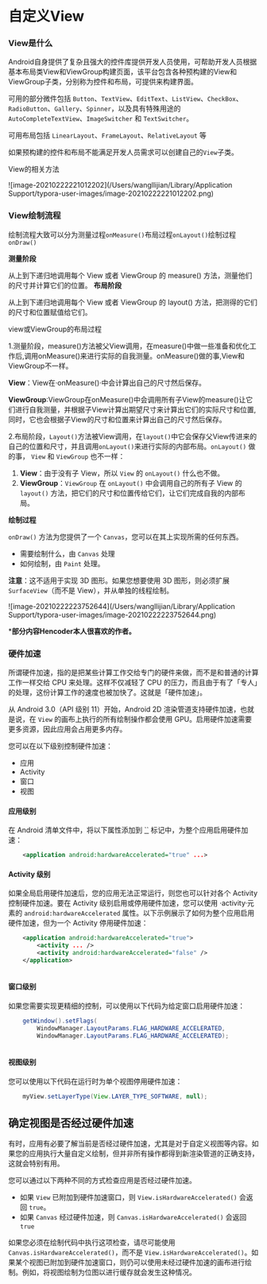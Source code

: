 # 						自定义View

### View是什么

Android自身提供了复杂且强大的控件库提供开发人员使用，可帮助开发人员根据基本布局类View和ViewGroup构建页面，该平台包含各种预构建的View和ViewGroup子类，分别称为控件和布局，可提供来构建界面。

可用的部分微件包括 `Button`、`TextView`、`EditText`、`ListView`、`CheckBox`、`RadioButton`、`Gallery`、`Spinner`，以及具有特殊用途的 `AutoCompleteTextView`、`ImageSwitcher` 和 `TextSwitcher`。

可用布局包括 `LinearLayout`、`FrameLayout`、`RelativeLayout` 等

如果预构建的控件和布局不能满足开发人员需求可以创建自己的`View`子类。

View的相关方法

![image-20210222221012202](/Users/wangllijian/Library/Application Support/typora-user-images/image-20210222221012202.png)

### View绘制流程

绘制流程大致可以分为测量过程`onMeasure()`布局过程`onLayout()`绘制过程`onDraw()`

**测量阶段**

从上到下递归地调用每个 View 或者 ViewGroup 的 measure() 方法，测量他们的尺寸并计算它们的位置。
**布局阶段**

从上到下递归地调用每个 View 或者 ViewGroup 的 layout() 方法，把测得的它们的尺寸和位置赋值给它们。

view或ViewGroup的布局过程

1.测量阶段，measure()方法被父View调用，在measure()中做一些准备和优化工作后,调用onMeasure()来进行实际的自我测量。onMeasure()做的事,View和ViewGroup不一样。

**View**：View在·onMeasure()·中会计算出自己的尺寸然后保存。

**ViewGroup**:ViewGroup在onMeasure()中会调用所有子View的measure()让它们进行自我测量，并根据子View计算出期望尺寸来计算出它们的实际尺寸和位置,同时，它也会根据子View的尺寸和位置来计算出自己的尺寸然后保存。

2.布局阶段，`Layout()`方法被View调用，在`layout()`中它会保存父View传进来的自己的位置和尺寸，并且调用`onLayout()`来进行实际的内部布局。`onLayout()` 做的事， `View` 和 `ViewGroup` 也不一样：

1. **View**：由于没有子 View，所以 `View` 的 `onLayout()` 什么也不做。
2. **ViewGroup**：`ViewGroup` 在 `onLayout()` 中会调用自己的所有子 View 的 `layout()` 方法，把它们的尺寸和位置传给它们，让它们完成自我的内部布局。

**绘制过程**

`onDraw()` 方法为您提供了一个 `Canvas`，您可以在其上实现所需的任何东西。

- 需要绘制什么，由 `Canvas` 处理
- 如何绘制，由 `Paint` 处理。

**注意**：这不适用于实现 3D 图形。如果您想要使用 3D 图形，则必须扩展 `SurfaceView`（而不是 View），并从单独的线程绘制。

![image-20210222223752644](/Users/wangllijian/Library/Application Support/typora-user-images/image-20210222223752644.png)

***部分内容Hencoder本人很喜欢的作者。**

### 硬件加速

所谓硬件加速，指的是把某些计算工作交给专门的硬件来做，而不是和普通的计算工作一样交给 CPU 来处理。这样不仅减轻了 CPU 的压力，而且由于有了「专人」的处理，这份计算工作的速度也被加快了。这就是「硬件加速」。

从 Android 3.0（API 级别 11）开始，Android 2D 渲染管道支持硬件加速，也就是说，在 `View` 的画布上执行的所有绘制操作都会使用 GPU。启用硬件加速需要更多资源，因此应用会占用更多内存。

您可以在以下级别控制硬件加速：

- 应用
- Activity
- 窗口
- 视图

#### **应用级别**

在 Android 清单文件中，将以下属性添加到 [``](https://developer.android.com/guide/topics/manifest/application-element?hl=zh-cn) 标记中，为整个应用启用硬件加速：

```xml
    <application android:hardwareAccelerated="true" ...>
```



#### Activity 级别

如果全局启用硬件加速后，您的应用无法正常运行，则您也可以针对各个 Activity 控制硬件加速。要在 Activity 级别启用或停用硬件加速，您可以使用 ·activity·元素的 `android:hardwareAccelerated` 属性。以下示例展示了如何为整个应用启用硬件加速，但为一个 Activity 停用硬件加速：

```xml
    <application android:hardwareAccelerated="true">
        <activity ... />
        <activity android:hardwareAccelerated="false" />
    </application>
    
```

#### 窗口级别

如果您需要实现更精细的控制，可以使用以下代码为给定窗口启用硬件加速：

```java
    getWindow().setFlags(
        WindowManager.LayoutParams.FLAG_HARDWARE_ACCELERATED,
        WindowManager.LayoutParams.FLAG_HARDWARE_ACCELERATED);
    
```

#### 视图级别

您可以使用以下代码在运行时为单个视图停用硬件加速：

```java
    myView.setLayerType(View.LAYER_TYPE_SOFTWARE, null);
```

## 确定视图是否经过硬件加速

有时，应用有必要了解当前是否经过硬件加速，尤其是对于自定义视图等内容。如果您的应用执行大量自定义绘制，但并非所有操作都得到新渲染管道的正确支持，这就会特别有用。

您可以通过以下两种不同的方式检查应用是否经过硬件加速。

- 如果 `View` 已附加到硬件加速窗口，则 `View.isHardwareAccelerated()` 会返回 `true`。
- 如果 `Canvas` 经过硬件加速，则 `Canvas.isHardwareAccelerated()` 会返回 `true`

如果您必须在绘制代码中执行这项检查，请尽可能使用 `Canvas.isHardwareAccelerated()`，而不是 `View.isHardwareAccelerated()`。如果某个视图已附加到硬件加速窗口，则仍可以使用未经过硬件加速的画布进行绘制。例如，将视图绘制为位图以进行缓存就会发生这种情况。

